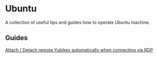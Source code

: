 # Ubuntu

A collection of useful tips and guides how to operate Ubuntu machine.

## Guides

[Attach / Detach remote Yubikey automatically when connecting via RDP](attach-detach-yubikey/README.md)
